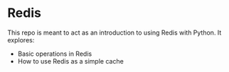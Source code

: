 # Redis

This repo is meant to act as an introduction to using Redis with Python. It explores:
  - Basic operations in Redis
  - How to use Redis as a simple cache
